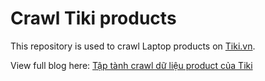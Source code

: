 # Crawl Tiki products

This repository is used to crawl Laptop products on [Tiki.vn](https://tiki.vn).

View full blog here: [Tập tành crawl dữ liệu product của Tiki](https://chidokun.github.io/2020/05/crawl-tiki-products/)
